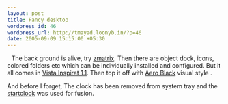 ```yaml
--- 
layout: post
title: Fancy desktop
wordpress_id: 46
wordpress_url: http://tmayad.loonyb.in/?p=46
date: 2005-09-09 15:15:00 +05:30
---
```

<a onblur="try {parent.deselectBloggerImageGracefully();} catch(e) {}" href="http://tmayad.loonyb.in/wp-content/uploads/blogger/blogger/4729/516/1600/screen%20shot1.JPG"><img style="float:left; margin:0 10px 10px 0;cursor:pointer; cursor:hand;" src="http://tmayad.loonyb.in/wp-content/uploads/blogger/blogger/4729/516/1600/screen%20shot1.JPG" border="0" alt="" /></a>

<p>The back ground is alive, try <a href="http://zmatrix.sourceforge.net/" target="_blank">zmatrix</a>. Then there are object dock, icons, colored folders etc which can be individually installed and configured. But it all comes in <a href="http://crystalxp.zerackiel.net/bricopack-vista-inspirat.php" target="_blank">Vista Inspirat 1.1</a>. Then top it off with <a href="http://www.deviantart.com/deviation/15248503/" target="_blank">Aero Black</a> visual style .</p>

<p>And before I forget, The clock has been removed from system tray and the <a href="startclock.osnn.net/" target="_blank">startclock</a> was used for fusion.</p>
